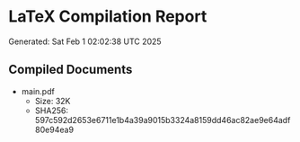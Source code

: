 # LaTeX Compilation Report
Generated: Sat Feb  1 02:02:38 UTC 2025
## Compiled Documents
- main.pdf
  - Size: 32K
  - SHA256: 597c592d2653e6711e1b4a39a9015b3324a8159dd46ac82ae9e64adf80e94ea9

